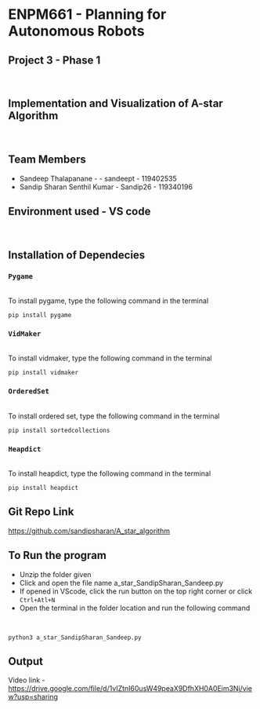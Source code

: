 # ENPM661 - Planning for Autonomous Robots

## Project 3 - Phase 1 
<br />

## Implementation and Visualization of A-star Algorithm
<br />

## Team Members
* Sandeep Thalapanane - - sandeept - 119402535
* Sandip Sharan Senthil Kumar - Sandip26 - 119340196

## Environment used - VS code

<br />

## Installation of Dependecies


### `Pygame`

<br />To install pygame, type the following command in the terminal

```
pip install pygame
```
### `VidMaker`

<br />To install vidmaker, type the following command in the terminal

```
pip install vidmaker
```

### `OrderedSet`

<br />To install ordered set, type the following command in the terminal

```
pip install sortedcollections
```

### `Heapdict`

<br />To install heapdict, type the following command in the terminal

```
pip install heapdict
```

## Git Repo Link 

https://github.com/sandipsharan/A_star_algorithm


## To Run the program

- Unzip the folder given
- Click and open the file name a_star_SandipSharan_Sandeep.py
- If opened in VScode, click the run button on the top right corner or click `Ctrl+Atl+N`
- Open the terminal in the folder location and run the following command
</br>

```
python3 a_star_SandipSharan_Sandeep.py
```

## Output

Video link - https://drive.google.com/file/d/1vIZtnI60usW49peaX9DfhXH0A0Eim3Nj/view?usp=sharing





